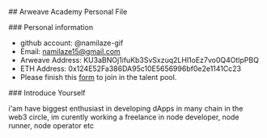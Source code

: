 ﻿\## Arweave Academy Personal File

\### Personal information

- github account: @namilaze-gif
- Email: namilaze15@gmail.com
- Arweave Address: KU3aBNOj1ifuKb3SvSxzuq2LHl1oEz7vo0Q4OtlpPBQ
- ETH Address: 0x124E52Fa386DA95c10E5656996bf0e2e1141Cc23
- Please finish this [form](https://docs.google.com/forms/d/e/1FAIpQLSfWA5fIIcBgmRppm3jNz5vmf9Mai\_QMVil-2pO4r7YKn\_Zhtw/viewform?usp=sf\_link) to join in the talent pool.

\### Introduce Yourself

i'am have biggest enthusiast in developing dApps in many chain in the web3 circle, im curently working a freelance in node developer, node runner, node operator etc
